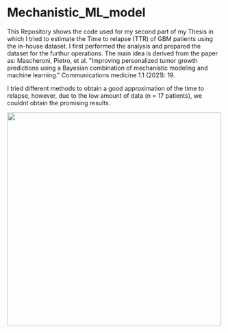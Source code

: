 # Mechanistic_ML_model
This Repository shows the code used for my second part of my Thesis in which I tried to estimate the Time to relapse (TTR) of GBM patients using the in-house dataset. I first performed the analysis and prepared the dataset for the furthur operations. The main idea is derived from the paper as:
Mascheroni, Pietro, et al. "Improving personalized tumor growth predictions using a Bayesian combination of mechanistic modeling and machine learning." Communications medicine 1.1 (2021): 19.

I tried different methods to obtain a good approximation of the time to relapse, however, due to the low amount of data (n = 17 patients), we couldnt obtain the promising results. 

<img src="https://github.com/user-attachments/assets/4a91cd34-6d34-4f17-9c6e-fb8a57a0be02" width="500"/>
